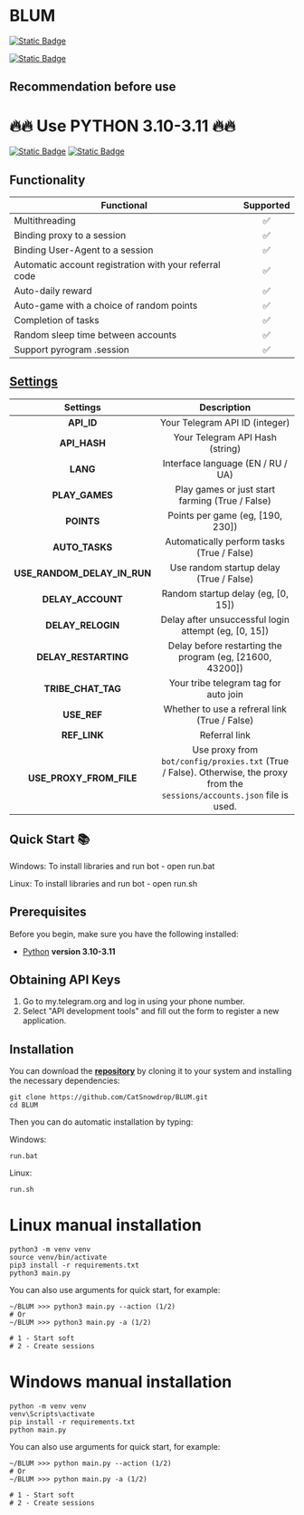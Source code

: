 # BLUM

[![Static Badge](https://img.shields.io/badge/Telegram-BOT-Link?style=for-the-badge&logo=Telegram&logoColor=white&logoSize=auto&color=blue)](https://t.me/BlumCryptoBot/app?startapp=ref_jYYgDsziXX)

[![Static Badge](https://img.shields.io/badge/My_Telegram_Сhannel-@CryptoCats__tg-Link?style=for-the-badge&logo=Telegram&logoColor=white&logoSize=auto&color=blue)](https://t.me/CryptoCats_tg)

## Recommendation before use

# 🔥🔥 Use PYTHON 3.10-3.11 🔥🔥

[![Static Badge](https://img.shields.io/badge/README_in_Ukrainian_available-README_%D0%A3%D0%BA%D1%80%D0%B0%D1%97%D0%BD%D1%81%D1%8C%D0%BA%D0%BE%D1%8E_%D0%BC%D0%BE%D0%B2%D0%BE%D1%8E-blue.svg?style=for-the-badge&logo=data:image/svg+xml;base64,PHN2ZyB4bWxucz0iaHR0cDovL3d3dy53My5vcmcvMjAwMC9zdmciIHdpZHRoPSIxMjAwIiBoZWlnaHQ9IjgwMCI+DQo8cmVjdCB3aWR0aD0iMTIwMCIgaGVpZ2h0PSI4MDAiIGZpbGw9IiMwMDU3QjciLz4NCjxyZWN0IHdpZHRoPSIxMjAwIiBoZWlnaHQ9IjQwMCIgeT0iNDAwIiBmaWxsPSIjRkZENzAwIi8+DQo8L3N2Zz4=)](README-UA.md)
[![Static Badge](https://img.shields.io/badge/README_in_russian_available-README_%D0%BD%D0%B0_%D1%80%D1%83%D1%81%D1%81%D0%BA%D0%BE%D0%BC_%D1%8F%D0%B7%D1%8B%D0%BA%D0%B5-blue?style=for-the-badge)](README-RU.md)


## Functionality
| Functional                                                     | Supported |
|----------------------------------------------------------------|:---------:|
| Multithreading                                                 |     ✅     |
| Binding proxy to a session                                     |     ✅     |
| Binding User-Agent to a session                                |     ✅     |
| Automatic account registration with your referral code         |     ✅     |
| Auto-daily reward		           							     |     ✅     |
| Auto-game with a choice of random points		                 |     ✅     |
| Completion of tasks		              		     	         |     ✅     |
| Random sleep time between accounts                             |     ✅     |
| Support pyrogram .session                                      |     ✅     |

## [Settings](https://github.com/CatSnowdrop/BLUM/blob/main/.env-example/)
|           Settings            |                                       Description                                     |
|:-----------------------------:|:-------------------------------------------------------------------------------------:|
|         **API_ID**            |        Your Telegram API ID (integer)                                                 |
|         **API_HASH**          |        Your Telegram API Hash (string)                                                |
|          **LANG**             |        Interface language (EN / RU / UA)                                              |
|        **PLAY_GAMES**         |        Play games or just start farming (True / False)                                |
|          **POINTS**           |        Points per game (eg, [190, 230])                          					    |
|        **AUTO_TASKS**         |        Automatically perform tasks (True / False)                                     |
|  **USE_RANDOM_DELAY_IN_RUN**  |        Use random startup delay (True / False)                                        |
|      **DELAY_ACCOUNT**        |        Random startup delay (eg, [0, 15])                                             |
|      **DELAY_RELOGIN**        |        Delay after unsuccessful login attempt (eg, [0, 15])                           |
|    **DELAY_RESTARTING**       |        Delay before restarting the program (eg, [21600, 43200])                       |
|     **TRIBE_CHAT_TAG**        |        Your tribe telegram tag for auto join            					            |
|         **USE_REF**           |        Whether to use a refreral link (True / False)                                  |
|         **REF_LINK**          |        Referral link				                                                    |
|  **USE_PROXY_FROM_FILE**      |        Use proxy from `bot/config/proxies.txt` (True / False). Otherwise, the proxy from the `sessions/accounts.json` file is used. |


## Quick Start 📚
Windows: To install libraries and run bot - open run.bat

Linux: To install libraries and run bot - open run.sh

## Prerequisites
Before you begin, make sure you have the following installed:
- [Python](https://www.python.org/downloads/) **version 3.10-3.11**

## Obtaining API Keys
1. Go to my.telegram.org and log in using your phone number.
2. Select "API development tools" and fill out the form to register a new application.

## Installation
You can download the [**repository**](https://github.com/CatSnowdrop/BLUM) by cloning it to your system and installing the necessary dependencies:
```shell
git clone https://github.com/CatSnowdrop/BLUM.git
cd BLUM
```

Then you can do automatic installation by typing:

Windows:
```shell
run.bat
```

Linux:
```shell
run.sh
```


# Linux manual installation
```shell
python3 -m venv venv
source venv/bin/activate
pip3 install -r requirements.txt
python3 main.py
```

You can also use arguments for quick start, for example:
```shell
~/BLUM >>> python3 main.py --action (1/2)
# Or
~/BLUM >>> python3 main.py -a (1/2)

# 1 - Start soft
# 2 - Create sessions
```

# Windows manual installation
```shell
python -m venv venv
venv\Scripts\activate
pip install -r requirements.txt
python main.py
```

You can also use arguments for quick start, for example:
```shell
~/BLUM >>> python main.py --action (1/2)
# Or
~/BLUM >>> python main.py -a (1/2)

# 1 - Start soft
# 2 - Create sessions
```
